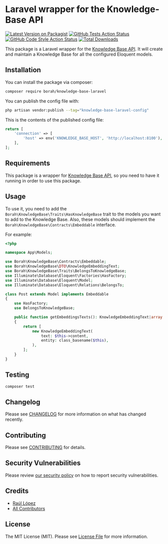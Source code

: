 # Laravel wrapper for the Knowledge-Base API

[![Latest Version on Packagist](https://img.shields.io/packagist/v/borah/knowledge-base-laravel.svg?style=flat-square)](https://packagist.org/packages/borah/knowledge-base-laravel)
[![GitHub Tests Action Status](https://img.shields.io/github/actions/workflow/status/borah/knowledge-base-laravel/run-tests.yml?branch=main&label=tests&style=flat-square)](https://github.com/borah/knowledge-base-laravel/actions?query=workflow%3Arun-tests+branch%3Amain)
[![GitHub Code Style Action Status](https://img.shields.io/github/actions/workflow/status/borah/knowledge-base-laravel/fix-php-code-style-issues.yml?branch=main&label=code%20style&style=flat-square)](https://github.com/borah/knowledge-base-laravel/actions?query=workflow%3A"Fix+PHP+code+style+issues"+branch%3Amain)
[![Total Downloads](https://img.shields.io/packagist/dt/borah/knowledge-base-laravel.svg?style=flat-square)](https://packagist.org/packages/borah/knowledge-base-laravel)

This package is a Laravel wrapper for the [Knowledge Base API](https://github.com/RuliLG/Knowledge-Base). It will create and maintain a Knowledge Base for all the configured Eloquent models.

## Installation

You can install the package via composer:

```bash
composer require borah/knowledge-base-laravel
```

You can publish the config file with:

```bash
php artisan vendor:publish --tag="knowledge-base-laravel-config"
```

This is the contents of the published config file:

```php
return [
    'connection' => [
        'host' => env('KNOWLEDGE_BASE_HOST', 'http://localhost:8100'),
    ],
];
```

## Requirements

This package is a wrapper for [Knowledge Base API](https://github.com/RuliLG/Knowledge-Base), so you need to have it running in order to use this package.

## Usage

To use it, you need to add the `Borah\KnowledgeBase\Traits\HasKnowledgeBase` trait to the models you want to add to the Knowledge Base. Also, these models should implement the `Borah\KnowledgeBase\Contracts\Embeddable` interface.

For example:

```php
<?php

namespace App\Models;

use Borah\KnowledgeBase\Contracts\Embeddable;
use Borah\KnowledgeBase\DTO\KnowledgeEmbeddingText;
use Borah\KnowledgeBase\Traits\BelongsToKnowledgeBase;
use Illuminate\Database\Eloquent\Factories\HasFactory;
use Illuminate\Database\Eloquent\Model;
use Illuminate\Database\Eloquent\Relations\BelongsTo;

class Post extends Model implements Embeddable
{
    use HasFactory;
    use BelongsToKnowledgeBase;

    public function getEmbeddingsTexts(): KnowledgeEmbeddingText|array
    {
        return [
            new KnowledgeEmbeddingText(
                text: $this->content,
                entity: class_basename($this),
            ),
        ];
    }
}
```

## Testing

```bash
composer test
```

## Changelog

Please see [CHANGELOG](CHANGELOG.md) for more information on what has changed recently.

## Contributing

Please see [CONTRIBUTING](CONTRIBUTING.md) for details.

## Security Vulnerabilities

Please review [our security policy](../../security/policy) on how to report security vulnerabilities.

## Credits

- [Raúl López](https://github.com/RuliLG)
- [All Contributors](../../contributors)

## License

The MIT License (MIT). Please see [License File](LICENSE.md) for more information.
